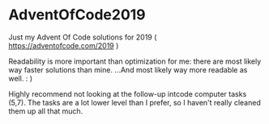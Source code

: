 # AdventOfCode2019

Just my Advent Of Code solutions for 2019 ( https://adventofcode.com/2019 )

Readability is more important than optimization for me: there are most likely way faster solutions than mine. 
...And most likely way more readable as well. : )

Highly recommend not looking at the follow-up intcode computer tasks (5,7). 
The tasks are a lot lower level than I prefer, so I haven't really cleaned them up all that much.
